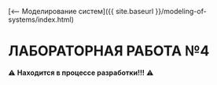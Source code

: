 [⟵ Моделирование систем]({{ site.baseurl }}/modeling-of-systems/index.html)

# **ЛАБОРАТОРНАЯ РАБОТА №4**

⚠️ **Находится в процессе разработки!!!** ⚠️
